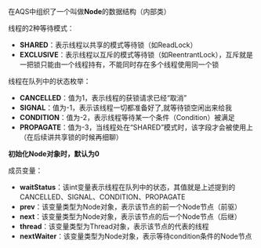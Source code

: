 在AQS中组织了一个叫做**Node**的数据结构（内部类）

线程的2种等待模式：

- **SHARED**：表示线程以共享的模式等待锁（如ReadLock）
- **EXCLUSIVE**：表示线程以互斥的模式等待锁（如ReentrantLock），互斥就是一把锁只能由一个线程持有，不能同时存在多个线程使用同一个锁



线程在队列中的状态枚举：

- **CANCELLED**：值为1，表示线程的获锁请求已经“取消”
- **SIGNAL**：值为-1，表示该线程一切都准备好了,就等待锁空闲出来给我
- **CONDITION**：值为-2，表示线程等待某一个条件（Condition）被满足
- **PROPAGATE**：值为-3，当线程处在“SHARED”模式时，该字段才会被使用上（在后续讲共享锁的时候再细聊）

**初始化Node对象时，默认为0**

成员变量：

- **waitStatus**：该int变量表示线程在队列中的状态，其值就是上述提到的CANCELLED、SIGNAL、CONDITION、PROPAGATE
- **prev**：该变量类型为Node对象，表示该节点的前一个Node节点（前驱）
- **next**：该变量类型为Node对象，表示该节点的后一个Node节点（后继）
- **thread**：该变量类型为Thread对象，表示该节点的代表的线程
- **nextWaiter**：该变量类型为Node对象，表示等待condition条件的Node节点